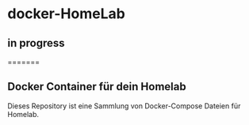 # docker-HomeLab

## in progress

=======

## Docker Container für dein Homelab

Dieses Repository ist eine Sammlung von Docker-Compose Dateien für Homelab. 
